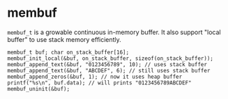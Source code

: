 membuf
======

`membuf_t` is a growable continuous in-memory buffer. It also support "local buffer" to use stack memory efficiently.

    membuf_t buf; char on_stack_buffer[16];
    membuf_init_local(&buf, on_stack_buffer, sizeof(on_stack_buffer));
    membuf_append_text(&buf, "0123456789", 10); // uses stack buffer
    membuf_append_text(&buf, "ABCDEF", 6); // still uses stack buffer
    membuf_append_zeros(&buf, 1); // now it uses heap buffer
    printf("%s\n", buf.data); // will prints "0123456789ABCDEF"
    membuf_uninit(&buf);

